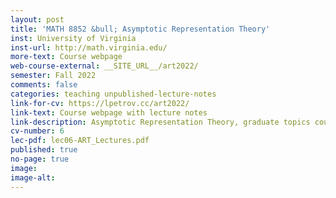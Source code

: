 ```yaml
---
layout: post
title: 'MATH 8852 &bull; Asymptotic Representation Theory'
inst: University of Virginia
inst-url: http://math.virginia.edu/
more-text: Course webpage
web-course-external: __SITE_URL__/art2022/
semester: Fall 2022
comments: false
categories: teaching unpublished-lecture-notes
link-for-cv: https://lpetrov.cc/art2022/
link-text: Course webpage with lecture notes
link-description: Asymptotic Representation Theory, graduate topics course at University of Virginia, Fall 2022
cv-number: 6
lec-pdf: lec06-ART_Lectures.pdf
published: true
no-page: true
image: 
image-alt: 
---
```

